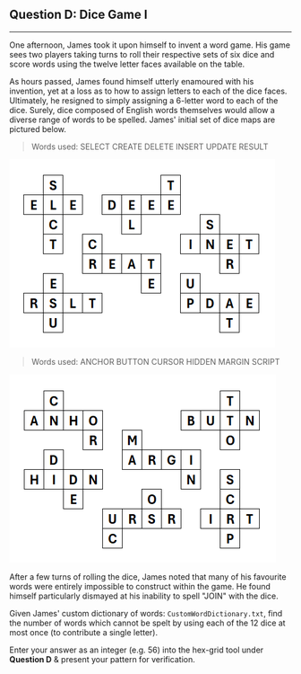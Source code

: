 
## Question D: Dice Game I

-----

One afternoon, James took it upon himself to invent a word game. His game sees two players taking turns to roll their respective sets of six dice and score words using the twelve letter faces available on the table.

As hours passed, James found himself utterly enamoured with his invention, yet at a loss as to how to assign letters to each of the dice faces. Ultimately, he resigned to simply assigning a 6-letter word to each of the dice. Surely, dice composed of English words themselves would allow a diverse range of words to be spelled. James' initial set of dice maps are pictured below.

> Words used: SELECT CREATE DELETE INSERT UPDATE RESULT

![Image](./DiceMapA.png)

> Words used: ANCHOR BUTTON CURSOR HIDDEN MARGIN SCRIPT 

![Image](./DiceMapB.png)

After a few turns of rolling the dice, James noted that many of his favourite words were entirely impossible to construct within the game. He found himself particularly dismayed at his inability to spell "JOIN" with the dice.

Given James' custom dictionary of words: ```CustomWordDictionary.txt```, find the number of words which cannot be spelt by using each of the 12 dice at most once (to contribute a single letter).

Enter your answer as an integer (e.g. 56) into the hex-grid tool under **Question D** & present your pattern for verification.